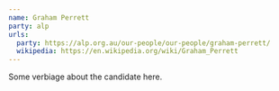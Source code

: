 ```yaml
---
name: Graham Perrett
party: alp
urls:
  party: https://alp.org.au/our-people/our-people/graham-perrett/
  wikipedia: https://en.wikipedia.org/wiki/Graham_Perrett
---
```

Some verbiage about the candidate here.
